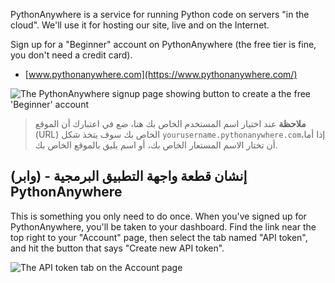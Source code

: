 PythonAnywhere is a service for running Python code on servers "in the cloud". We'll use it for hosting our site, live and on the Internet.

Sign up for a "Beginner" account on PythonAnywhere (the free tier is fine, you don't need a credit card).

* [www.pythonanywhere.com](https://www.pythonanywhere.com/)

![The PythonAnywhere signup page showing button to create a the free 'Beginner' account](../deploy/images/pythonanywhere_beginner_account_button.png)

> **ملاحظة** عند اختيار اسم المستخدم الخاص بك هنا، ضع في اعتبارك أن الموقع (URL) الخاص بك سوف يتخذ شكل `yourusername.pythonanywhere.com`،إذا أما أن تختار الاسم المستعار الخاص بك، أو اسم يليق بالموقع الخاص بك.

## إنشان قطعة واجهة التطبيق البرمجية - (وابر) PythonAnywhere

This is something you only need to do once. When you've signed up for PythonAnywhere, you'll be taken to your dashboard. Find the link near the top right to your "Account" page, then select the tab named "API token", and hit the button that says "Create new API token".

![The API token tab on the Account page](../deploy/images/pythonanywhere_create_api_token.png)